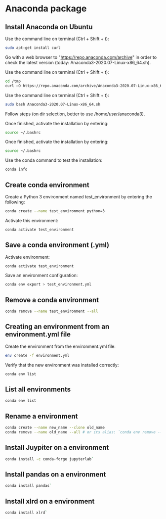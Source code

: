 # Anaconda package

## Install Anaconda on Ubuntu

Use the command line on terminal (Ctrl + Shift + t):

```bash
sudo apt-get install curl
```

Go with a web browser to "https://repo.anaconda.com/archive" in order to check the latest version (today: Anaconda3-2020.07-Linux-x86_64.sh).

Use the command line on terminal (Ctrl + Shift + t):  
```bash
cd /tmp
curl –O https://repo.anaconda.com/archive/Anaconda3-2020.07-Linux-x86_64.sh
```

Use the command line on terminal (Ctrl + Shift + t):  
```bash
sudo bash Anaconda3-2020.07-Linux-x86_64.sh
```

Follow steps (on dir selection, better to use /home/*user*/anaconda3).

Once finished, activate the installation by entering:  
```bash
source ~/.bashrc
```

Once finished, activate the installation by entering:  
```bash
source ~/.bashrc
```

Use the conda command to test the installation:  
```bash
conda info
```

## Create conda environment

Create a Python 3 environment named test_environment by entering the following:  
```bash
conda create --name test_environment python=3
```
Activate this environment:
```bash
conda activate test_environment
```
## Save a conda environment (.yml)

Activate environment:
```bash
conda activate test_environment
```

Save an environment configuration:
```bash
conda env export > test_environment.yml
```

## Remove a conda environment

```bash
conda remove --name test_environment --all
```

## Creating an environment from an environment.yml file

Create the environment from the environment.yml file:  
```bash
env create -f environment.yml
```

Verify that the new environment was installed correctly:  
```bash
conda env list
```

## List all environments
```bash
conda env list
```

## Rename a environment
```bash
conda create --name new_name --clone old_name
conda remove --name old_name --all # or its alias: `conda env remove --name old_name`
```

## Install Juypiter on a environment
```bash
conda install -c conda-forge jupyterlab`
```

## Install pandas on a environment
```bash
conda install pandas`
```

## Install xlrd on a environment
```bash
conda install xlrd`
```
